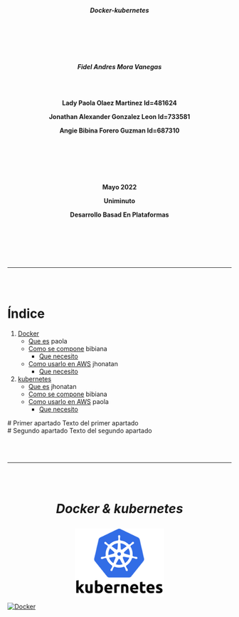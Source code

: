 [comment]: # (creacion de la hoja de presentacion)

***<p align = "center">Docker-kubernetes</p>***  
### ㅤㅤ
### ㅤㅤ
***<p align = "center">Fidel Andres Mora Vanegas</p>***
### ㅤㅤ
**<p align = "center">Lady Paola Olaez Martinez Id=481624</p>**
**<p align = "center">Jonathan Alexander Gonzalez Leon Id=733581</p>**
**<p align = "center">Angie Bibina Forero Guzman Id=687310</p>**
### ㅤㅤ
### ㅤㅤ
**<p align = "center">Mayo 2022</p>**
**<p align = "center">Uniminuto</p>**
**<p align = "center">Desarrollo Basad En Plataformas</p>**
### ㅤㅤ
### ㅤ
---
### ㅤ
[comment]: # (Creacion del indice)
# **Índice**
1. [Docker] 
      - [Que es] paola
      - [Como se compone] bibiana
         - [Que necesito](#id1)
      - [Como usarlo en AWS](#id1) jhonatan
          - [Que necesito](#id1)
3. [kubernetes](#id2)
      - [Que es](#id1) jhonatan
      - [Como se compone](#id1)  bibiana
      - [Como usarlo en AWS](#id1) paola
          - [Que necesito](#id1)
 
[Docker]: https://github.com/Jonathan-9914/Docker-kubernetes/blob/main/Docker.md
[que es]:https://github.com/Jonathan-9914/Docker-kubernetes/blob/main/Docker.md#text
 [Como se compone]:https://github.com/Jonathan-9914/Docker-kubernetes/blob/main/Docker.md#contenido
<div id='id1' />
# Primer apartado
Texto del primer apartado
<div id='id2' />
# Segundo apartado
Texto del segundo apartado

### ㅤ
---
### ㅤ

# ***<p align = "center">Docker & kubernetes</p>***

<p align="center" class="prueba"><a href="https://www.docker.com/"><img width="200" align="center" src="/src/img/kubernetes.png" alt="Docker"></a></p>

<p align="left"><a href="https://www.docker.com/"><img width="200" src="https://blog.chun.no/images/2014-06-01-docker.gif" alt="Docker"></a></p>

<style>
 import '/src/styles/styles.css';
</style>



